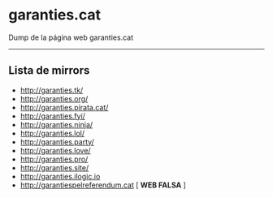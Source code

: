 # garanties.cat
Dump de la página web garanties.cat

---

## Lista de mirrors

* http://garanties.tk/
* http://garanties.org/
* http://garanties.pirata.cat/
* http://garanties.fyi/
* http://garanties.ninja/
* http://garanties.lol/
* http://garanties.party/
* http://garanties.love/
* http://garanties.pro/
* http://garanties.site/
* http://garanties.ilogic.io
* http://garantiespelreferendum.cat [ **WEB FALSA** ]
